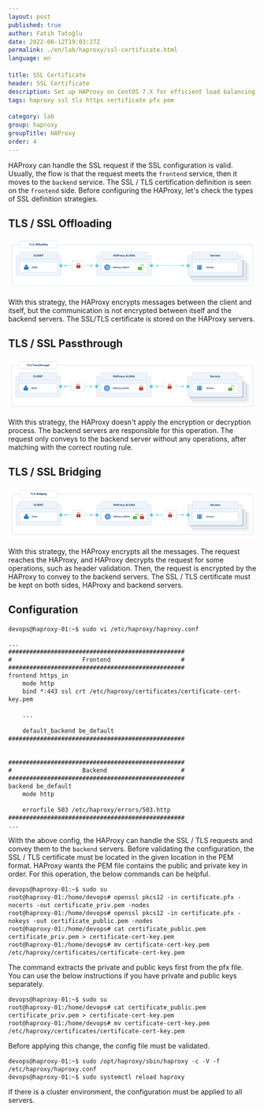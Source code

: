 ```yaml
---
layout: post
published: true
author: Fatih Tatoğlu
date: 2022-06-12T19:03:27Z
permalink: ./en/lab/haproxy/ssl-certificate.html
language: en

title: SSL Certificate
header: SSL Certificate
description: Set up HAProxy on CentOS 7.X for efficient load balancing. Follow step-by-step instructions for preparation, installation, configuration, and security. Ensure a smooth deployment.
tags: haproxy ssl tls https certificate pfx pem

category: lab
group: haproxy
groupTitle: HAProxy
order: 4
---
```


HAProxy can handle the SSL request if the SSL configuration is valid. Usually, the flow is that the request meets the `frontend` service, then it moves to the `backend` service. The SSL / TLS certification definition is seen on the `frontend` side. Before configuring the HAProxy, let's check the types of SSL definition strategies.

## TLS / SSL Offloading

![TLS / SSL Offloading](../../../../image/tls-offloading.png "TLS Offloading - [HAProxy Encryption Strategies](https://www.haproxy.com/documentation/aloha/latest/security/tls/encryption-strategies/)")

With this strategy, the HAProxy encrypts messages between the client and itself, but the communication is not encrypted between itself and the backend servers. The SSL/TLS certificate is stored on the HAProxy servers.

## TLS / SSL Passthrough

![TLS / SSL Passthrough](../../../../image/tls-passthrough.png "TLS Passthrough - [HAProxy Encryption Strategies](https://www.haproxy.com/documentation/aloha/latest/security/tls/encryption-strategies/)")

With this strategy, the HAProxy doesn't apply the encryption or decryption process. The backend servers are responsible for this operation. The request only conveys to the backend server without any operations, after matching with the correct routing rule.

## TLS / SSL Bridging

![TLS / SSL Bridging](../../../../image/tls-bridging.png "TLS Bridging - [HAProxy Encryption Strategies](https://www.haproxy.com/documentation/aloha/latest/security/tls/encryption-strategies/)")

With this strategy, the HAProxy encrypts all the messages. The request reaches the HAProxy, and HAProxy decrypts the request for some operations, such as header validation. Then, the request is encrypted by the HAProxy to convey to the backend servers. The SSL / TLS certificate must be kept on both sides, HAProxy and backend servers.

## Configuration

```shell
devops@haproxy-01:~$ sudo vi /etc/haproxy/haproxy.conf
```

```nestedtext
...
##################################################
#                    Frontend                    #
##################################################
frontend https_in
    mode http
    bind *:443 ssl crt /etc/haproxy/certificates/certificate-cert-key.pem

    ...

    default_backend be_default
##################################################


##################################################
#                    Backend                     #
##################################################
backend be_default
    mode http

    errorfile 503 /etc/haproxy/errors/503.http
##################################################
...
```

With the above config, the HAProxy can handle the SSL / TLS requests and convey them to the `backend` servers. Before validating the configuration, the SSL / TLS certificate must be located in the given location in the PEM format. HAProxy wants the PEM file contains the public and private key in order. For this operation, the below commands can be helpful.

```shell
devops@haproxy-01:~$ sudo su
root@haproxy-01:/home/devops# openssl pkcs12 -in certificate.pfx -nocerts -out certificate_priv.pem -nodes
root@haproxy-01:/home/devops# openssl pkcs12 -in certificate.pfx -nokeys -out certificate_public.pem -nodes
root@haproxy-01:/home/devops# cat certificate_public.pem certificate_priv.pem > certificate-cert-key.pem
root@haproxy-01:/home/devops# mv certificate-cert-key.pem /etc/haproxy/certificates/certificate-cert-key.pem
```

The command extracts the private and public keys first from the pfx file. You can use the below instructions if you have private and public keys separately.

```shell
devops@haproxy-01:~$ sudo su
root@haproxy-01:/home/devops# cat certificate_public.pem certificate_priv.pem > certificate-cert-key.pem
root@haproxy-01:/home/devops# mv certificate-cert-key.pem /etc/haproxy/certificates/certificate-cert-key.pem
```

Before applying this change, the config file must be validated.

```shell
devops@haproxy-01:~$ sudo /opt/haproxy/sbin/haproxy -c -V -f /etc/haproxy/haproxy.conf
devops@haproxy-01:~$ sudo systemctl reload haproxy
```

If there is a cluster environment, the configuration must be applied to all servers.
